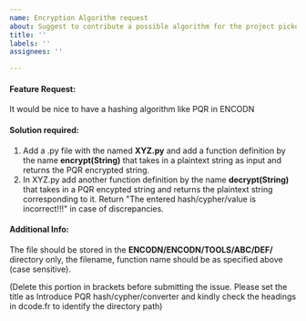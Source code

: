 ```yaml
---
name: Encryption Algorithm request
about: Suggest to contribute a possible algorithm for the project picked up directly from dcode.fr
title: ''
labels: ''
assignees: ''

---
```


#### Feature Request:
It would be nice to have a hashing algorithm like PQR in ENCODN

#### Solution required:
1. Add a .py file with the named **XYZ.py** and add a function definition by the name **encrypt(String)** that takes in a plaintext string as input and returns the PQR encrypted string.
2. In XYZ.py add another function definition by the name **decrypt(String)** that takes in a PQR encypted string and returns the plaintext string corresponding to it. Return "The entered hash/cypher/value is incorrect!!!" in case of discrepancies.

#### Additional Info:
The file should be stored in the **ENCODN/ENCODN/TOOLS/ABC/DEF/** directory only, the filename, function name should be as specified above (case sensitive).

(Delete this portion in brackets before submitting the issue. Please set the title as Introduce PQR hash/cypher/converter and kindly check the headings in dcode.fr to identify the directory path)
